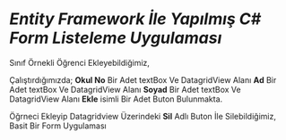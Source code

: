 # ***Entity Framework İle Yapılmış C# Form Listeleme Uygulaması***

Sınıf Örnekli Öğrenci Ekleyebildiğimiz,

Çalıştırdığımızda;
  **Okul No** Bir Adet textBox Ve DatagridView Alanı
  **Ad** Bir Adet textBox Ve DatagridView Alanı
  **Soyad** Bir Adet textBox Ve DatagridView Alanı
  **Ekle** isimli Bir Adet Buton 
Bulunmakta.

Öğrneci Ekleyip Datagridview Üzerindeki **Sil** Adlı Buton İle Silebildiğimiz,
Basit Bir Form Uygulaması
